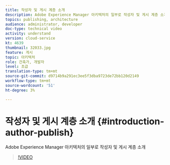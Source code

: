 ```yaml
---
title: 작성자 및 게시 계층 소개
description: Adobe Experience Manager 아키텍처의 일부로 작성자 및 게시 계층 소개
topics: publishing, architecture
audience: administrator, developer
doc-type: technical video
activity: understand
version: cloud-service
kt: 4639
thumbnail: 32033.jpg
feature: 게시
topic: 아키텍처
role: 건축가, 개발자
level: 초급
translation-type: tm+mt
source-git-commit: d9714b9a291ec3ee5f3dba9723de72bb120d2149
workflow-type: tm+mt
source-wordcount: '51'
ht-degree: 3%

---
```



# 작성자 및 게시 계층 소개 {#introduction-author-publish}

Adobe Experience Manager 아키텍처의 일부로 작성자 및 게시 계층 소개

>[!VIDEO](https://video.tv.adobe.com/v/32033/?quality=12&learn=on)